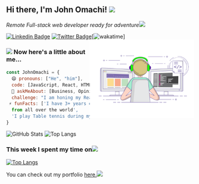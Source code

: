 <h2> Hi there, I'm John Omachi! <img src="https://media.giphy.com/media/26Fxy3Iz1ari8oytO/giphy.gif" width="70"></h2>
<p><em>Remote Full-stack web developer ready for adventure</em><img src="https://media.giphy.com/media/XGma2iRIHTKkwqRkFl/giphy.gif" width="50"></p>

[![Linkedin Badge](https://img.shields.io/badge/-John%20Omachi-blue?style=flat-square&logo=Linkedin&logoColor=white&link=https://www.linkedin.com/in/john-omachi-00446210b/)](https://www.linkedin.com/in/john-omachi-00446210b/)
[![Twitter Badge](https://img.shields.io/badge/-@Mr_Omachi-1ca0f1?style=flat-square&labelColor=1ca0f1&logo=twitter&logoColor=white&link=https://twitter.com/Mr_Omachi)](https://twitter.com/Mr_Omachi)[![wakatime](https://wakatime.com/badge/user/909dbd3a-7288-43ba-a40a-85182df68521.svg)]
<img align="right" alt="GIF" src="https://raw.githubusercontent.com/devSouvik/devSouvik/master/gif3.gif" width="280"/>

### <img src="https://media.giphy.com/media/kbVuid1Ak3uEHJUMVO/giphy.gif" width="50"> Now here's a little about me...  

```javascript
const JohnOmachi = {
  😄 pronouns: ["He", "him"],
  code: [JavaScript, React, HTML/CSS, Sass, Bootstrap,],
  💬 askMeAbout: [Business, Opinions, Science, renovation shows],
  challenge: "I am honing my React skills and picking up Ruby on Rails,",
 ⚡ funFacts: ['I have 3+ years of remote work experience with devs 
  from all over the world', 
  'I play Table tennis during my free time.']
}
```
![GitHub Stats](https://github-readme-stats.vercel.app/api?username=MrOmachi&theme=radical)
![Top Langs](https://github-readme-stats.vercel.app/api/top-langs/?username=MrOmachi&theme=tokyonight)

### This week I spent my time on<img src="https://media.giphy.com/media/SvQzkTQb3ZwKcj1QTO/giphy.gif" width="40">

<!--START_SECTION:waka-->
[![Top Langs](https://github-readme-stats.vercel.app/api/top-langs/?username=MrOmachi)](https://github.com/MrOmachi/github-readme-stats)

<!--END_SECTION:waka-->



<p>You can check out my portfolio <a href="https://mromachi.github.io/Portfolio-Microverse/">here.</a><img src="https://media.giphy.com/media/cKPse5DZaptID3YAMK/giphy.gif" width="60"></p>
